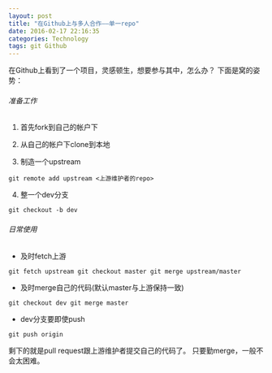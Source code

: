 ```yaml
---
layout: post
title: "在Github上与多人合作——单一repo"
date: 2016-02-17 22:16:35
categories: Technology
tags: git Github
---
```


在Github上看到了一个项目，灵感顿生，想要参与其中，怎么办？
下面是窝的姿势：

###### 准备工作

1. 首先fork到自己的帐户下

2. 从自己的帐户下clone到本地

3. 制造一个upstream

`
    git remote add upstream <上游维护者的repo>
`

4. 整一个dev分支

`
    git checkout -b dev
`

###### 日常使用

- 及时fetch上游

`
    git fetch upstream
    git checkout master
    git merge upstream/master
`
    
- 及时merge自己的代码(默认master与上游保持一致)

`
    git checkout dev
    git merge master
`
    
- dev分支要即使push

`
    git push origin
`

剩下的就是pull request跟上游维护者提交自己的代码了。
只要勤merge，一般不会太困难。

